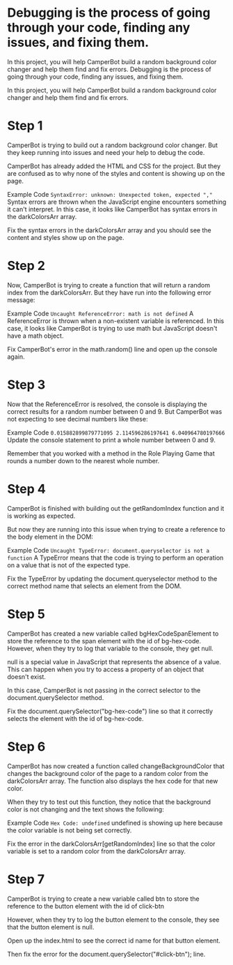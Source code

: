# Debugging is the process of going through your code, finding any issues, and fixing them.
In this project, you will help CamperBot build a random background color changer and help them find and fix errors.
Debugging is the process of going through your code, finding any issues, and fixing them.

In this project, you will help CamperBot build a random background color changer and help them find and fix errors.

# Step 1
CamperBot is trying to build out a random background color changer. But they keep running into issues and need your help to debug the code.

CamperBot has already added the HTML and CSS for the project. But they are confused as to why none of the styles and content is showing up on the page.

Example Code
`SyntaxError: unknown: Unexpected token, expected ","`
Syntax errors are thrown when the JavaScript engine encounters something it can't interpret. In this case, it looks like CamperBot has syntax errors in the darkColorsArr array.

Fix the syntax errors in the darkColorsArr array and you should see the content and styles show up on the page.

# Step 2
Now, CamperBot is trying to create a function that will return a random index from the darkColorsArr. But they have run into the following error message:

Example Code
`Uncaught ReferenceError: math is not defined`
A ReferenceError is thrown when a non-existent variable is referenced. In this case, it looks like CamperBot is trying to use math but JavaScript doesn't have a math object.

Fix CamperBot's error in the math.random() line and open up the console again.

# Step 3
Now that the ReferenceError is resolved, the console is displaying the correct results for a random number between 0 and 9. But CamperBot was not expecting to see decimal numbers like these:

Example Code
`0.015882899879771095
2.114596286197641
6.040964780197666`
Update the console statement to print a whole number between 0 and 9.

Remember that you worked with a method in the Role Playing Game that rounds a number down to the nearest whole number.

# Step 4
CamperBot is finished with building out the getRandomIndex function and it is working as expected.

But now they are running into this issue when trying to create a reference to the body element in the DOM:

Example Code
`Uncaught TypeError: document.queryselector is not a function`
A TypeError means that the code is trying to perform an operation on a value that is not of the expected type.

Fix the TypeError by updating the document.queryselector method to the correct method name that selects an element from the DOM.

# Step 5
CamperBot has created a new variable called bgHexCodeSpanElement to store the reference to the span element with the id of bg-hex-code. However, when they try to log that variable to the console, they get null.

null is a special value in JavaScript that represents the absence of a value. This can happen when you try to access a property of an object that doesn't exist.

In this case, CamperBot is not passing in the correct selector to the document.querySelector method.

Fix the document.querySelector("bg-hex-code") line so that it correctly selects the element with the id of bg-hex-code.

# Step 6
CamperBot has now created a function called changeBackgroundColor that changes the background color of the page to a random color from the darkColorsArr array. The function also displays the hex code for that new color.

When they try to test out this function, they notice that the background color is not changing and the text shows the following:

Example Code
`Hex Code: undefined`
undefined is showing up here because the color variable is not being set correctly.

Fix the error in the darkColorsArr[getRandomIndex] line so that the color variable is set to a random color from the darkColorsArr array.

# Step 7
CamperBot is trying to create a new variable called btn to store the reference to the button element with the id of click-btn

However, when they try to log the button element to the console, they see that the button element is null.

Open up the index.html to see the correct id name for that button element.

Then fix the error for the document.querySelector("#click-btn"); line.